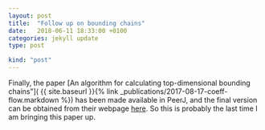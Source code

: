 ```yaml
---
layout: post
title:  "Follow up on bounding chains"
date:   2018-06-11 18:33:00 +0100
categories: jekyll update
type: post

kind: "post"
---
```


Finally, the paper [An algorithm for calculating top-dimensional bounding chains"]( {{ site.baseurl }}{% link _publications/2017-08-17-coeff-flow.markdown %}) has been made available in PeerJ, and the final version can be obtained from their webpage [here](https://peerj.com/articles/cs-153/?td=bl). So this is probably the last time I am bringing this paper up.

